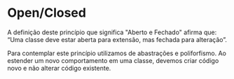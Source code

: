 Open/Closed
=====

A definição deste princípio que significa "Aberto e Fechado" afirma que: 
“Uma classe deve estar aberta para extensão, mas fechada para alteração”.

Para contemplar este princípio utilizamos de abastrações e poliforfismo. Ao estender um novo comportamento em uma 
classe, devemos criar código novo e não alterar código existente.
 